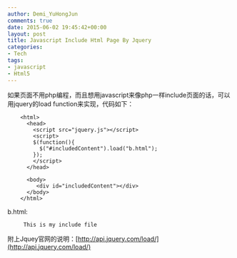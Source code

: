 ```yaml
---
author: Demi_YuHongJun
comments: true
date: 2015-06-02 19:45:42+00:00
layout: post
title: Javascript Include Html Page By Jquery
categories:
- Tech
tags:
- javascript
- Html5
---
```

如果页面不用php编程，而且想用javascript来像php一样include页面的话，可以用jquery的load function来实现，代码如下：

```
    <html> 
      <head> 
        <script src="jquery.js"></script> 
        <script> 
        $(function(){
          $("#includedContent").load("b.html"); 
        });
        </script> 
      </head> 
    
      <body> 
         <div id="includedContent"></div>
      </body> 
    </html>
```


b.html:

```
     This is my include file 
```




附上Jquey官网的说明：[http://api.jquery.com/load/](http://api.jquery.com/load/)
